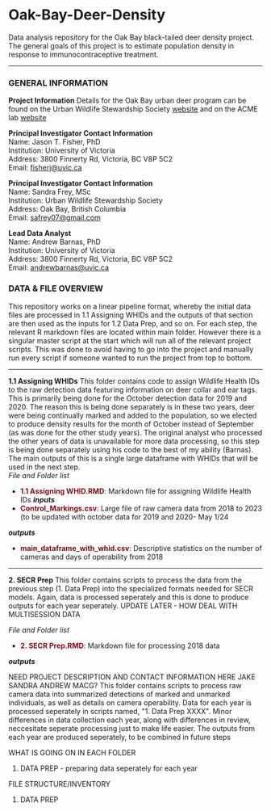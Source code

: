 # Oak-Bay-Deer-Density
Data analysis repository for the Oak Bay black-tailed deer density project. The general goals of this project is to estimate population density in response to immunocontraceptive treatment. 

<hr>

### GENERAL INFORMATION
**Project Information**
Details for the Oak Bay urban deer program can be found on the Urban Wildlife Stewardship Society [website](https://uwss.ca/) and on the ACME lab [website](http://www.acmelab.ca/esquimaltdeer.html)

 **Principal Investigator Contact Information**  
 Name: Jason T. Fisher, PhD   
 Institution: University of Victoria  
 Address: 3800 Finnerty Rd, Victoria, BC V8P 5C2  
 Email: [fisherj@uvic.ca](mailto:fisherj@uvic.ca) 

 **Principal Investigator Contact Information**  
 Name: Sandra Frey, MSc   
 Institution: Urban Wildlife Stewardship Society  
 Address: Oak Bay, British Columbia  
 Email: [safrey07@gmail.com ](mailto:safrey07@gmail.com ) 

 **Lead Data Analyst**  
 Name: Andrew Barnas, PhD  
 Institution: University of Victoria  
 Address: 3800 Finnerty Rd, Victoria, BC V8P 5C2  
 Email: [andrewbarnas@uvic.ca](mailto:andrewbarnas@uvic.ca) 

### DATA & FILE OVERVIEW
This repository works on a linear pipeline format, whereby the initial data files are processed in 1.1 Assigning WHIDs and the outputs of that section are then used as the inputs for 1.2 Data Prep, and so on. For each step, the relevant R markdown files are located within main folder. However there is a singular master script at the start which will run all of the relevant project scripts. This was done to avoid having to go into the project and manually run every script if someone wanted to run the project from top to bottom. 
<hr>

**1.1 Assigning WHIDs** 
This folder contains code to assign Wildlife Health IDs to the raw detection data featuring information on deer collar and ear tags. This is primarily being done for the October detection data for 2019 and 2020. The reason this is being done separately is in these two years, deer were being continually marked and added to the population, so we elected to produce density results for the month of October instead of September (as was done for the other study years). The original analyst who processed the other years of data is unavailable for more data processing, so this step is being done separately using his code to the best of my ability (Barnas). The main outputs of this is a single large dataframe with WHIDs that will be used in the next step.  
*File and Folder list*
* <span style = "color: #7B0F17;">**1.1 Assigning WHID.RMD**</span>: Markdown file for assigning Wildlife Health IDs
**_inputs_**
* <span style = "color: #7B0F17;">**Control_Markings.csv**</span>: Large file of raw camera data from 2018 to 2023 (to be updated with october data for 2019 and 2020- May 1/24

**_outputs_**
* <span style = "color: #7B0F17;">**main_dataframe_with_whid.csv**</span>: Descriptive statistics on the number of cameras and days of operability from 2018
<hr>

**2. SECR Prep** 
This folder contains scripts to process the data from the previous step (1. Data Prep) into the specialized formats needed for SECR models. Again, data is processed seperately and this is done to produce outputs for each year seperately. UPDATE LATER - HOW DEAL WITH MULTISESSION DATA

*File and Folder list*
* <span style = "color: #7B0F17;">**2. SECR Prep.RMD**</span>: Markdown file for processing 2018 data

**_outputs_**

NEED PROJECT DESCRIPTION AND CONTACT INFORMATION HERE
JAKE
SANDRA
ANDREW
MACG?
This folder contains scripts to process raw camera data into summarized detections of marked and unmarked individuals, as well as details on camera operability. Data for each year is processed seperately in scripts named, "1. Data Prep XXXX". Minor differences in data collection each year, along with differences in review, neccesitate seperate processing just to make life easier. The outputs from each year are produced seperately, to be combined in future steps

WHAT IS GOING ON IN EACH FOLDER
1. DATA PREP - preparing data seperately for each year

FILE STRUCTURE/INVENTORY

1. DATA PREP 
